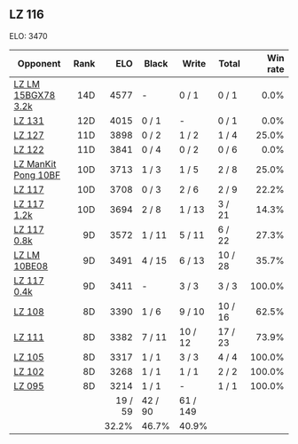 ## LZ 116 ##

ELO: 3470

Opponent | Rank | ELO | Black | Write | Total | Win rate
---------|-----:|----:|-------|-------|-------|-------:
[LZ LM 15BGX78 3.2k](LZ%20LM%2015BGX78%203.2k.md) | 14D | 4577 | - | 0 / 1 | 0 / 1 | 0.0%
[LZ 131](LZ%20131.md) | 12D | 4015 | 0 / 1 | - | 0 / 1 | 0.0%
[LZ 127](LZ%20127.md) | 11D | 3898 | 0 / 2 | 1 / 2 | 1 / 4 | 25.0%
[LZ 122](LZ%20122.md) | 11D | 3841 | 0 / 4 | 0 / 2 | 0 / 6 | 0.0%
[LZ ManKit Pong 10BF](LZ%20ManKit%20Pong%2010BF.md) | 10D | 3713 | 1 / 3 | 1 / 5 | 2 / 8 | 25.0%
[LZ 117](LZ%20117.md) | 10D | 3708 | 0 / 3 | 2 / 6 | 2 / 9 | 22.2%
[LZ 117 1.2k](LZ%20117%201.2k.md) | 10D | 3694 | 2 / 8 | 1 / 13 | 3 / 21 | 14.3%
[LZ 117 0.8k](LZ%20117%200.8k.md) | 9D | 3572 | 1 / 11 | 5 / 11 | 6 / 22 | 27.3%
[LZ LM 10BE08](LZ%20LM%2010BE08.md) | 9D | 3491 | 4 / 15 | 6 / 13 | 10 / 28 | 35.7%
[LZ 117 0.4k](LZ%20117%200.4k.md) | 9D | 3411 | - | 3 / 3 | 3 / 3 | 100.0%
[LZ 108](LZ%20108.md) | 8D | 3390 | 1 / 6 | 9 / 10 | 10 / 16 | 62.5%
[LZ 111](LZ%20111.md) | 8D | 3382 | 7 / 11 | 10 / 12 | 17 / 23 | 73.9%
[LZ 105](LZ%20105.md) | 8D | 3317 | 1 / 1 | 3 / 3 | 4 / 4 | 100.0%
[LZ 102](LZ%20102.md) | 8D | 3268 | 1 / 1 | 1 / 1 | 2 / 2 | 100.0%
[LZ 095](LZ%20095.md) | 8D | 3214 | 1 / 1 | - | 1 / 1 | 100.0%
 | | | 19 / 59 | 42 / 90 | 61 / 149 | 
 | | | 32.2% | 46.7% | 40.9% | 

